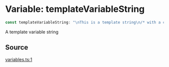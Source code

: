 # Variable: templateVariableString

```ts
const templateVariableString: "\nThis is a template string\n/* with a comment */\nAnd a <tag></tag>\n";
```

A template variable string

## Source

[variables.ts:1](http://source-url)
